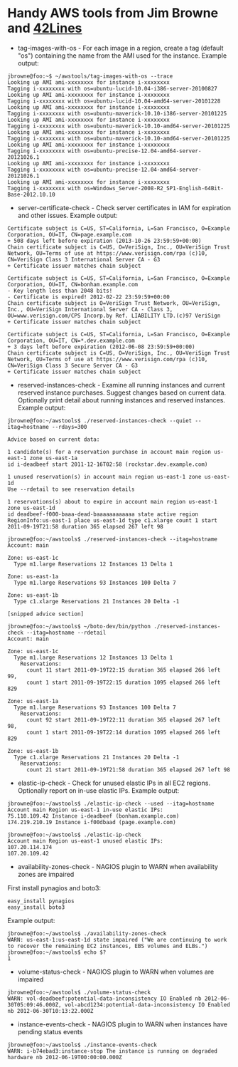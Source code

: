 Handy AWS tools from Jim Browne and [42Lines](http://www.42lines.net)
===========================================

* tag-images-with-os - For each image in a region, create a tag (default "os") containing the name from the AMI used for the instance.  Example output:
```
jbrowne@foo:~$ ~/awstools/tag-images-with-os --trace
Looking up AMI ami-xxxxxxxx for instance i-xxxxxxxx
Tagging i-xxxxxxxx with os=ubuntu-lucid-10.04-i386-server-20100827
Looking up AMI ami-xxxxxxxx for instance i-xxxxxxxx
Tagging i-xxxxxxxx with os=ubuntu-lucid-10.04-amd64-server-20101228
Looking up AMI ami-xxxxxxxx for instance i-xxxxxxxx
Tagging i-xxxxxxxx with os=ubuntu-maverick-10.10-i386-server-20101225
Looking up AMI ami-xxxxxxxx for instance i-xxxxxxxx
Tagging i-xxxxxxxx with os=ubuntu-maverick-10.10-amd64-server-20101225
Looking up AMI ami-xxxxxxxx for instance i-xxxxxxxx
Tagging i-xxxxxxxx with os=ubuntu-maverick-10.10-amd64-server-20101225
Looking up AMI ami-xxxxxxxx for instance i-xxxxxxxx
Tagging i-xxxxxxxx with os=ubuntu-precise-12.04-amd64-server-20121026.1
Looking up AMI ami-xxxxxxxx for instance i-xxxxxxxx
Tagging i-xxxxxxxx with os=ubuntu-precise-12.04-amd64-server-20121026.1
Looking up AMI ami-xxxxxxxx for instance i-xxxxxxxx
Tagging i-xxxxxxxx with os=Windows_Server-2008-R2_SP1-English-64Bit-Base-2012.10.10
```

* server-certificate-check - Check server certificates in IAM for expiration and other issues.  Example output:

```
Certificate subject is C=US, ST=California, L=San Francisco, O=Example Corporation, OU=IT, CN=page.example.com
+ 508 days left before expiration (2013-10-26 23:59:59+00:00)
Chain certificate subject is C=US, O=VeriSign, Inc., OU=VeriSign Trust Network, OU=Terms of use at https://www.verisign.com/rpa (c)10, CN=VeriSign Class 3 International Server CA - G3
+ Certificate issuer matches chain subject

Certificate subject is C=US, ST=California, L=San Francisco, O=Example Corporation, OU=IT, CN=bonham.example.com
- Key length less than 2048 bits!
- Certificate is expired! 2012-02-22 23:59:59+00:00
Chain certificate subject is O=VeriSign Trust Network, OU=VeriSign, Inc., OU=VeriSign International Server CA - Class 3, OU=www.verisign.com/CPS Incorp.by Ref. LIABILITY LTD.(c)97 VeriSign
+ Certificate issuer matches chain subject

Certificate subject is C=US, ST=California, L=San Francisco, O=Example Corporation, OU=IT, CN=*.dev.example.com
+ 3 days left before expiration (2012-06-08 23:59:59+00:00)
Chain certificate subject is C=US, O=VeriSign, Inc., OU=VeriSign Trust Network, OU=Terms of use at https://www.verisign.com/rpa (c)10, CN=VeriSign Class 3 Secure Server CA - G3
+ Certificate issuer matches chain subject
```

* reserved-instances-check - Examine all running instances and current reserved instance purchases.  Suggest changes based on current data.  Optionally print detail about running instances and reserved instances.  Example output:

```
jbrowne@foo:~/awstools$ ./reserved-instances-check --quiet --itag=hostname --rdays=300

Advice based on current data:

1 candidate(s) for a reservation purchase in account main region us-east-1 zone us-east-1a
id i-deadbeef start 2011-12-16T02:58 (rockstar.dev.example.com)

1 unused reservation(s) in account main region us-east-1 zone us-east-1d
Use --rdetail to see reservation details

1 reservations(s) about to expire in account main region us-east-1 zone us-east-1d
id deadbeef-f000-baaa-dead-baaaaaaaaaaaa state active region RegionInfo:us-east-1 place us-east-1d type c1.xlarge count 1 start 2011-09-19T21:58 duration 365 elapsed 267 left 98

jbrowne@foo:~/awstools$ ./reserved-instances-check --itag=hostname
Account: main

Zone: us-east-1c
  Type m1.large Reservations 12 Instances 13 Delta 1

Zone: us-east-1a
  Type m1.large Reservations 93 Instances 100 Delta 7

Zone: us-east-1b
  Type c1.xlarge Reservations 21 Instances 20 Delta -1

[snipped advice section]

jbrowne@foo:~/awstools$ ~/boto-dev/bin/python ./reserved-instances-check --itag=hostname --rdetail
Account: main

Zone: us-east-1c
  Type m1.large Reservations 12 Instances 13 Delta 1
    Reservations:
      count 11 start 2011-09-19T22:15 duration 365 elapsed 266 left 99,
      count 1 start 2011-09-19T22:15 duration 1095 elapsed 266 left 829

Zone: us-east-1a
  Type m1.large Reservations 93 Instances 100 Delta 7
    Reservations:
      count 92 start 2011-09-19T22:11 duration 365 elapsed 267 left 98,
      count 1 start 2011-09-19T22:14 duration 1095 elapsed 266 left 829

Zone: us-east-1b
  Type c1.xlarge Reservations 21 Instances 20 Delta -1
    Reservations:
      count 21 start 2011-09-19T21:58 duration 365 elapsed 267 left 98

```

* elastic-ip-check - Check for unused elastic IPs in all EC2 regions.  Optionally report on in-use elastic IPs.  Example output:

```
jbrowne@foo:~/awstools$ ./elastic-ip-check --used --itag=hostname
Account main Region us-east-1 in-use elastic IPs:
75.110.109.42 Instance i-deadbeef (bonham.example.com)
174.219.210.19 Instance i-f00dbaad (page.example.com)

jbrowne@foo:~/awstools$ ./elastic-ip-check
Account main Region us-east-1 unused elastic IPs:
107.20.114.174
107.20.109.42
```

* availability-zones-check - NAGIOS plugin to WARN when availability zones are impaired

First install pynagios and boto3:
```
easy_install pynagios
easy_install boto3
```

Example output:
```
jbrowne@foo:~/awstools$ ./availability-zones-check
WARN: us-east-1:us-east-1d state impaired ("We are continuing to work to recover the remaining EC2 instances, EBS volumes and ELBs.")
jbrowne@foo:~/awstools$ echo $?
1
```

* volume-status-check - NAGIOS plugin to WARN when volumes are impaired
```
jbrowne@foo:~/awstools$ ./volume-status-check
WARN: vol-deadbeef:potential-data-inconsistency IO Enabled nb 2012-06-30T05:09:46.000Z, vol-abcd1234:potential-data-inconsistency IO Enabled nb 2012-06-30T10:13:22.000Z
```

* instance-events-check - NAGIOS plugin to WARN when instances have pending status events
```
jbrowne@foo:~/awstools$ ./instance-events-check
WARN: i-b74ebad3:instance-stop The instance is running on degraded hardware nb 2012-06-19T00:00:00.000Z
```
